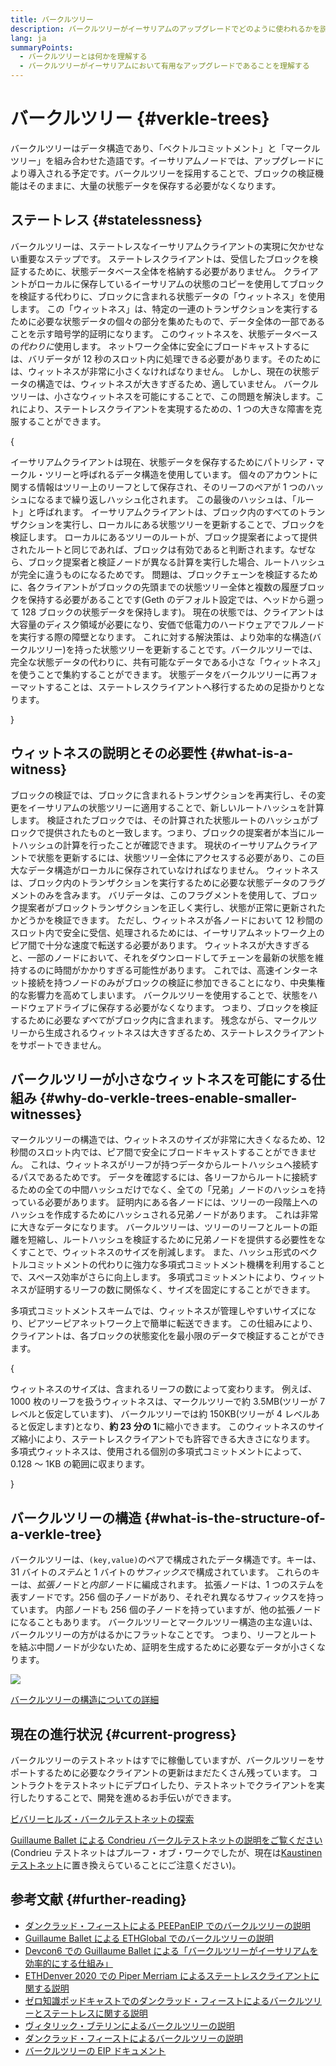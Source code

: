 ```yaml
---
title: バークルツリー
description: バークルツリーがイーサリアムのアップグレードでどのように使われるかを説明します。
lang: ja
summaryPoints:
  - バークルツリーとは何かを理解する
  - バークルツリーがイーサリアムにおいて有用なアップグレードであることを理解する
---
```


# バークルツリー {#verkle-trees}

バークルツリーはデータ構造であり、「ベクトルコミットメント」と「マークルツリー」を組み合わせた造語です。イーサリアムノードでは、アップグレードにより導入される予定です。バークルツリーを採用することで、ブロックの検証機能はそのままに、大量の状態データを保存する必要がなくなります。

## ステートレス {#statelessness}

バークルツリーは、ステートレスなイーサリアムクライアントの実現に欠かせない重要なステップです。 ステートレスクライアントは、受信したブロックを検証するために、状態データベース全体を格納する必要がありません。 クライアントがローカルに保存しているイーサリアムの状態のコピーを使用してブロックを検証する代わりに、ブロックに含まれる状態データの「ウィットネス」を使用します。 この「ウィットネス」は、特定の一連のトランザクションを実行するために必要な状態データの個々の部分を集めたもので、データ全体の一部であることを示す暗号学的証明になります。 このウィットネスを、状態データベースの*代わりに*使用します。 ネットワーク全体に安全にブロードキャストするには、バリデータが 12 秒のスロット内に処理できる必要があります。そのためには、ウィットネスが非常に小さくなければなりません。 しかし、現在の状態データの構造では、ウィットネスが大きすぎるため、適していません。 バークルツリーは、小さなウィットネスを可能にすることで、この問題を解決します。これにより、ステートレスクライアントを実現するための、1 つの大きな障害を克服することができます。

{
<ExpandableCard title="なぜステートレスクライアントが必要なのでしょうか？" eventCategory="/roadmap/verkle-trees" eventName="clicked why do we want stateless clients?">

イーサリアムクライアントは現在、状態データを保存するためにパトリシア・マークル・ツリーと呼ばれるデータ構造を使用しています。 個々のアカウントに関する情報はツリー上のリーフとして保存され、そのリーフのペアが 1 つのハッシュになるまで繰り返しハッシュ化されます。 この最後のハッシュは、「ルート」と呼ばれます。 イーサリアムクライアントは、ブロック内のすべてのトランザクションを実行し、ローカルにある状態ツリーを更新することで、ブロックを検証します。 ローカルにあるツリーのルートが、ブロック提案者によって提供されたルートと同じであれば、ブロックは有効であると判断されます。なぜなら、ブロック提案者と検証ノードが異なる計算を実行した場合、ルートハッシュが完全に違うものになるためです。 問題は、ブロックチェーンを検証するために、各クライアントがブロックの先頭までの状態ツリー全体と複数の履歴ブロックを保持する必要があることです(Geth のデフォルト設定では、ヘッドから遡って 128 ブロックの状態データを保持します)。 現在の状態では、クライアントは大容量のディスク領域が必要になり、安価で低電力のハードウェアでフルノードを実行する際の障壁となります。 これに対する解決策は、より効率的な構造(バークルツリー)を持った状態ツリーを更新することです。バークルツリーでは、完全な状態データの代わりに、共有可能なデータである小さな「ウィットネス」を使うことで集約することができます。 状態データをバークルツリーに再フォーマットすることは、ステートレスクライアントへ移行するための足掛かりとなります。

</ExpandableCard>
}

## ウィットネスの説明とその必要性 {#what-is-a-witness}

ブロックの検証では、ブロックに含まれるトランザクションを再実行し、その変更をイーサリアムの状態ツリーに適用することで、新しいルートハッシュを計算します。 検証されたブロックでは、その計算された状態ルートのハッシュがブロックで提供されたものと一致します。つまり、ブロックの提案者が本当にルートハッシュの計算を行ったことが確認できます。 現状のイーサリアムクライアントで状態を更新するには、状態ツリー全体にアクセスする必要があり、この巨大なデータ構造がローカルに保存されていなければなりません。 ウィットネスは、ブロック内のトランザクションを実行するために必要な状態データのフラグメントのみを含みます。 バリデータは、このフラグメントを使用して、ブロック提案者がブロックトランザクションを正しく実行し、状態が正常に更新されたかどうかを検証できます。 ただし、ウィットネスが各ノードにおいて 12 秒間のスロット内で安全に受信、処理されるためには、イーサリアムネットワーク上のピア間で十分な速度で転送する必要があります。 ウィットネスが大きすぎると、一部のノードにおいて、それをダウンロードしてチェーンを最新の状態を維持するのに時間がかかりすぎる可能性があります。 これでは、高速インターネット接続を持つノードのみがブロックの検証に参加できることになり、中央集権的な影響力を高めてしまいます。 バークルツリーを使用することで、状態をハードウェアドライブに保存する必要がなくなります。 つまり、ブロックを検証するために必要な*すべて*がブロック内に含まれます。 残念ながら、マークルツリーから生成されるウィットネスは大きすぎるため、ステートレスクライアントをサポートできません。

## バークルツリーが小さなウィットネスを可能にする仕組み {#why-do-verkle-trees-enable-smaller-witnesses}

マークルツリーの構造では、ウィットネスのサイズが非常に大きくなるため、12 秒間のスロット内では、ピア間で安全にブロードキャストすることができません。 これは、ウィットネスがリーフが持つデータからルートハッシュへ接続するパスであるためです。 データを確認するには、各リーフからルートに接続するための全ての中間ハッシュだけでなく、全ての「兄弟」ノードのハッシュを持っている必要があります。 証明内にある各ノードには、ツリーの一段階上へのハッシュを作成するためにハッシュされる兄弟ノードがあります。 これは非常に大きなデータになります。 バークルツリーは、ツリーのリーフとルートの距離を短縮し、ルートハッシュを検証するために兄弟ノードを提供する必要性をなくすことで、ウィットネスのサイズを削減します。 また、ハッシュ形式のベクトルコミットメントの代わりに強力な多項式コミットメント機構を利用することで、スペース効率がさらに向上します。 多項式コミットメントにより、ウィットネスが証明するリーフの数に関係なく、サイズを固定にすることができます。

多項式コミットメントスキームでは、ウィットネスが管理しやすいサイズになり、ピアツーピアネットワーク上で簡単に転送できます。 この仕組みにより、クライアントは、各ブロックの状態変化を最小限のデータで検証することができます。

{
<ExpandableCard title="バークルツリーは、ウィットネスのサイズを厳密にどの程度削減できるのでしょうか?" eventCategory="/roadmap/verkle-trees" eventName="clicked exactly how much can Verkle trees reduce witness size?">

ウィットネスのサイズは、含まれるリーフの数によって変わります。 例えば、1000 枚のリーフを扱うウィットネスは、マークルツリーで約 3.5MB(ツリーが 7 レベルと仮定しています)、 バークルツリーでは約 150KB(ツリーが 4 レベルあると仮定します)となり、**約 23 分の 1**に縮小できます。 このウィットネスのサイズ縮小により、ステートレスクライアントでも許容できる大きさになります。 多項式ウィットネスは、使用される個別の多項式コミットメントによって、0.128 ～ 1KB の範囲に収まります。

</ExpandableCard>
}

## バークルツリーの構造 {#what-is-the-structure-of-a-verkle-tree}

バークルツリーは、`(key,value)`のペアで構成されたデータ構造です。キーは、31 バイトの*ステム*と 1 バイトの*サフィックス*で構成されています。 これらのキーは、*拡張*ノードと*内部*ノードに編成されます。 拡張ノードは、1 つのステムを表すノードです。256 個の子ノードがあり、それぞれ異なるサフィックスを持っています。 内部ノードも 256 個の子ノードを持っていますが、他の拡張ノードになることもあります。 バークルツリーとマークルツリー構造の主な違いは、バークルツリーの方がはるかにフラットなことです。 つまり、リーフとルートを結ぶ中間ノードが少ないため、証明を生成するために必要なデータが小さくなります。

![](./verkle.png)

[バークルツリーの構造についての詳細](https://blog.ethereum.org/2021/12/02/verkle-tree-structure)

## 現在の進行状況 {#current-progress}

バークルツリーのテストネットはすでに稼働していますが、バークルツリーをサポートするために必要なクライアントの更新はまだたくさん残っています。 コントラクトをテストネットにデプロイしたり、テストネットでクライアントを実行したりすることで、開発を進めるお手伝いができます。

[ビバリーヒルズ・バークルテストネットの探索](https://beverlyhills.ethpandaops.io)

[Guillaume Ballet による Condrieu バークルテストネットの説明をご覧ください](https://www.youtube.com/watch?v=cPLHFBeC0Vg) (Condrieu テストネットはプルーフ・オブ・ワークでしたが、現在は[Kaustinen テストネット](https://kaustinen.ethdevops.io)に置き換えらていることにご注意ください)。

## 参考文献 {#further-reading}

- [ダンクラッド・フィーストによる PEEPanEIP でのバークルツリーの説明](https://www.youtube.com/watch?v=RGJOQHzg3UQ)
- [Guillaume Ballet による ETHGlobal でのバークルツリーの説明](https://www.youtube.com/watch?v=f7bEtX3Z57o)
- [Devcon6 での Guillaume Ballet による「バークルツリーがイーサリアムを効率的にする仕組み」](https://www.youtube.com/watch?v=Q7rStTKwuYs)
- [ETHDenver 2020 での Piper Merriam によるステートレスクライアントに関する説明](https://www.youtube.com/watch?v=0yiZJNciIJ4)
- [ゼロ知識ポッドキャストでのダンクラッド・フィーストによるバークルツリーとステートレスに関する説明](https://zeroknowledge.fm/episode-202-stateless-ethereum-verkle-tries-with-dankrad-feist/)
- [ヴィタリック・ブテリンによるバークルツリーの説明](https://vitalik.eth.limo/general/2021/06/18/verkle.html)
- [ダンクラッド・フィーストによるバークルツリーの説明](https://dankradfeist.de/ethereum/2021/06/18/verkle-trie-for-eth1.html)
- [バークルツリーの EIP ドキュメント](https://notes.ethereum.org/@vbuterin/verkle_tree_eip#Illustration)
